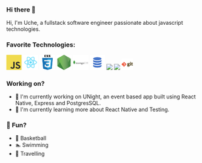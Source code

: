 
### Hi there 👋

Hi, I'm Uche, a fullstack software engineer passionate about javascript technologies. 



### Favorite Technologies: 
<code><img height="40" alt="Javascript" src="https://raw.githubusercontent.com/github/explore/80688e429a7d4ef2fca1e82350fe8e3517d3494d/topics/javascript/javascript.png"></code>
<code><img height="40" alt="React" src="https://raw.githubusercontent.com/github/explore/80688e429a7d4ef2fca1e82350fe8e3517d3494d/topics/react/react.png"></code>
<code><img height="40" alt="CSS" src="https://raw.githubusercontent.com/github/explore/80688e429a7d4ef2fca1e82350fe8e3517d3494d/topics/css/css.png"></code>
<code><img height="40" alt="nodeJs" src="https://raw.githubusercontent.com/github/explore/80688e429a7d4ef2fca1e82350fe8e3517d3494d/topics/nodejs/nodejs.png"></code>
<code><img height="40" alt="MongoDB" src="https://raw.githubusercontent.com/github/explore/80688e429a7d4ef2fca1e82350fe8e3517d3494d/topics/mongodb/mongodb.png"></code>
<code><img height="40" alt="SQL" src="https://raw.githubusercontent.com/github/explore/80688e429a7d4ef2fca1e82350fe8e3517d3494d/topics/sql/sql.png"></code>
<img src="https://img.icons8.com/color/48/000000/postgreesql.png" width="30"/> 
 <img src="https://user-images.githubusercontent.com/66684013/125089221-1d9e6b80-e0c6-11eb-8433-58cb2c278a6e.png" width="30"> <img src="https://raw.githubusercontent.com/github/explore/80688e429a7d4ef2fca1e82350fe8e3517d3494d/topics/git/git.png" width="30"> 
 
 
### Working on? 

- 🔭 I'm currently working on UNight, an event based app built using React Native, Express and PostgresSQL.  
- 🌱  I'm currently learning more about React Native and Testing.


### 🧐 Fun? 
- 🏀  Basketball 
- 🏊  Swimming 
- 🌇  Travelling



